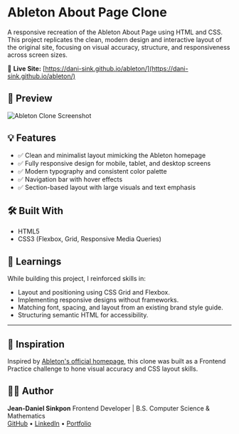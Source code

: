 # Ableton About Page Clone

A responsive recreation of the Ableton About Page using HTML and CSS. This project replicates the clean, modern design and interactive layout of the original site, focusing on visual accuracy, structure, and responsiveness across screen sizes.

🔗 **Live Site:** [https://dani-sink.github.io/ableton/](https://dani-sink.github.io/ableton/)

## 📸 Preview

![Ableton Clone Screenshot](./images/preview.png)

## 💡 Features

- ✅ Clean and minimalist layout mimicking the Ableton homepage
- ✅ Fully responsive design for mobile, tablet, and desktop screens
- ✅ Modern typography and consistent color palette
- ✅ Navigation bar with hover effects
- ✅ Section-based layout with large visuals and text emphasis

## 🛠️ Built With

- HTML5
- CSS3 (Flexbox, Grid, Responsive Media Queries)

## 📌 Learnings

While building this project, I reinforced skills in:

- Layout and positioning using CSS Grid and Flexbox.
- Implementing responsive designs without frameworks.
- Matching font, spacing, and layout from an existing brand style guide.
- Structuring semantic HTML for accessibility.

---

## 🧠 Inspiration

Inspired by [Ableton's official homepage](https://www.ableton.com/), this clone was built as a Frontend Practice challenge to hone visual accuracy and CSS layout skills.

## 🧑‍💻 Author

**Jean-Daniel Sinkpon**
Frontend Developer | B.S. Computer Science & Mathematics  
[GitHub](https://github.com/dani-sink) • [LinkedIn](https://linkedin.com/in/daniel-sinkpon) • [Portfolio](https://dani-sink.github.io/my-first-portfolio/)
